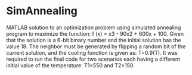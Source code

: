 # SimAnnealing

MATLAB solution to an optimization problem using 
simulated annealing program to maximize the function: f (x) = x3 - 90x2 + 600x + 100. 
Given that the solution is a 6-bit binary number and the initial solution has the value 18.
The neighbor must be generated by flipping a random bit of the current solution, and the
cooling function is given as: T=0.9(T). It was required to run the final code for two scenarios
each having a different initial value of the temperature: T1=550 and T2=150.
